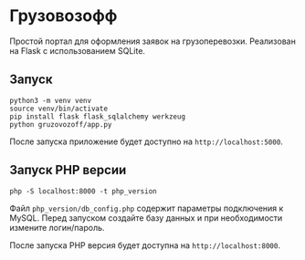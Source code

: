 # Грузовозофф

Простой портал для оформления заявок на грузоперевозки. Реализован на Flask с использованием SQLite.

## Запуск

```
python3 -m venv venv
source venv/bin/activate
pip install flask flask_sqlalchemy werkzeug
python gruzovozoff/app.py
```

После запуска приложение будет доступно на `http://localhost:5000`.

## Запуск PHP версии

```
php -S localhost:8000 -t php_version
```

Файл `php_version/db_config.php` содержит параметры подключения к MySQL. Перед
запуском создайте базу данных и при необходимости измените логин/пароль.

После запуска PHP версия будет доступна на `http://localhost:8000`.
